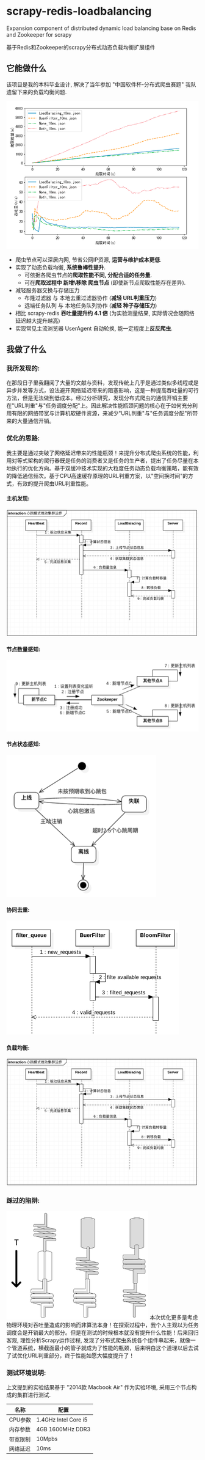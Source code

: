 # scrapy-redis-loadbalancing
Expansion component of distributed dynamic load balancing base on Redis and Zookeeper for scrapy


基于Redis和Zookeeper的scrapy分布式动态负载均衡扩展组件


## 它能做什么
该项目是我的本科毕业设计, 解决了当年参加 "中国软件杯-分布式爬虫赛题" 我队遗留下来的负载均衡问题.

![性能测试](docs/img/bench.png)
- 爬虫节点可以深居内网, 节省公网IP资源, **运营与维护成本更低**.
- 实现了动态负载均衡, **系统鲁棒性提升**.
	- 可依据各爬虫节点的**爬取性能不同, 分配合适的任务量**.
	- 可在**爬取过程中 新增\移除 爬虫节点** (即使新节点爬取性能存在差异).
- 减轻服务器交换与存储压力
	- 布隆过滤器 与 本地去重过滤器协作 (**减轻 URL判重压力**)
	- 远端任务队列 与 本地任务队列协作 (**减轻 种子存储压力**)
- 相比 scrapy-redis **吞吐量提升约 4.1 倍** (为实验测量结果, 实际情况会随网络延迟越大提升越高)
- 实现常见主流浏览器 UserAgent 自动轮换, 能一定程度上**反反爬虫**.


## 我做了什么
### 我所发现的:
在那段日子里我翻阅了大量的文献与资料，发现传统上几乎是通过类似多线程或是异步并发等方式，设法避开网络延迟带来的阻塞影响，这是一种提高吞吐量的可行方法，但是无法做到低成本。经过分析研究，发现分布式爬虫的通信开销主要在"URL判重"与"任务调度分配"上。因此解决性能瓶颈问题的核心在于如何充分利用有限的网络带宽与计算机软硬件资源，来减少"URL判重"与"任务调度分配"所带来的大量通信开销。


### 优化的思路:
我主要是通过突破了网络延迟带来的性能瓶颈！来提升分布式爬虫系统的性能，利用对等式架构的爬行器既是任务的消费者又是任务的生产者，提出了任务尽量在本地执行的优化方向。基于双缓冲技术实现的大粒度任务动态负载均衡策略，能有效的降低通信频次。基于CPU高速缓存原理的URL判重方案，以"空间换时间"的方式，有效的提升爬虫URL判重性能。

#### 主机发现:
![](docs/img/heartbeat.png)

#### 节点数量感知:
![](docs/img/hostCountFeeling.png)

#### 节点状态感知:
![](docs/img/hostStatFeeling.png)

#### 协同去重:
![](docs/img/buerfilter.png)

#### 负载均衡:
![](docs/img/heartbeat.png)


### 踩过的陷阱:
![](docs/img/tube.png)
本次优化更多是考虑物理环境对吞吐量造成的影响而非算法本身！在探索过程中，我个人主观以为任务调度会是开销最大的部分。但是在测试的时候根本就没有提升什么性能！后来回归客观, 理性分析Scrapy运作过程, 发现了分布式爬虫系统各个组件串起来，就像一个管道系统，横截面最小的管子就成为了性能的瓶颈，后来明白这个道理以后去试了试优化URL判重部分，终于性能如愿大幅度提升了！


### 测试环境说明:
上文提到的实验结果基于 "2014款 Macbook Air" 作为实验环境, 采用三个节点构成的集群进行测试.

名称 | 配置
-------- | --------
CPU参数 | 1.4GHz Intel Core i5
内存参数 | 4GB 1600MHz DDR3
带宽限制 | 10Mpbs
网络延迟 | 10ms